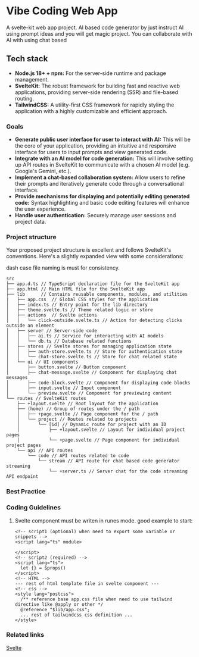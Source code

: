# Vibe Coding Web App
A svelte-kit web app project. AI based code generator by just instruct AI using prompt ideas and you will get magic project. You can collaborate with AI with using chat based

## Tech stack
* **Node.js 18+ + npm:** For the server-side runtime and package management.
* **SvelteKit:** The robust framework for building fast and reactive web applications, providing server-side rendering (SSR) and file-based routing.
* **TailwindCSS:** A utility-first CSS framework for rapidly styling the application with a highly customizable and efficient approach.

### Goals
  * **Generate public user interface for user to interact with AI:** This will be the core of your application, providing an intuitive and responsive interface for users to input prompts and view generated code.
  * **Integrate with an AI model for code generation:** This will involve setting up API routes in SvelteKit to communicate with a chosen AI model (e.g. Google's Gemini, etc.).
  * **Implement a chat-based collaboration system:** Allow users to refine their prompts and iteratively generate code through a conversational interface.
  * **Provide mechanisms for displaying and potentially editing generated code:** Syntax highlighting and basic code editing features will enhance the user experience.
  * **Handle user authentication:** Securely manage user sessions and project data.


### Project structure

Your proposed project structure is excellent and follows SvelteKit's conventions. Here's a slightly expanded view with some considerations:

dash case file naming is must for consistency.
```
src
├── app.d.ts // TypeScript declaration file for the SvelteKit app
├── app.html // Main HTML file for the SvelteKit app
├── lib      // Contains reusable components, modules, and utilities
|   ├── app.css  // Global CSS styles for the application
│   ├── index.ts // Entry point for the lib directory
│   ├── theme.svelte.ts // Theme related logic or store
│   ├── actions  // Svelte actions
│   │   └── click-outside.svelte.ts // Action for detecting clicks outside an element
│   ├── server // Server-side code
│   │   ├── ai.ts // Service for interacting with AI models
│   │   └── db.ts // Database related functions
│   ├── stores // Svelte stores for managing application state
│   │   ├── auth-store.svelte.ts // Store for authentication state
│   │   └── chat-store.svelte.ts // Store for chat related state
│   └── ui // UI components
│       ├── button.svelte // Button component
│       ├── chat-message.svelte // Component for displaying chat messages
│       ├── code-block.svelte // Component for displaying code blocks
│       ├── input.svelte // Input component
│       └── preview.svelte // Component for previewing content
└── routes // SvelteKit routes
    ├── +layout.svelte // Root layout for the application
    ├── (home) // Group of routes under the / path
    │   ├── +page.svelte // Page component for the / path
    │   └── project // Routes related to projects
    │       └── [id] // Dynamic route for project with an ID
    │           ├── +layout.svelte // Layout for individual project pages
    │           └── +page.svelte // Page component for individual project pages
    └── api // API routes
        └── code // API routes related to code
            └── stream // API route for chat based code generator streaming
                └── +server.ts // Server chat for the code streaming API endpoint

```

### Best Practice

### Coding Guidelines

1. Svelte component must be writen in runes mode. good example to start:
    ```svelte
    <!-- script1 (optional) when need to export some variable or snippets -->
    <script lang="ts" module>
      
    </script>
    <!-- script2 (required) -->
    <script lang="ts">
      let {} = $props()
    </script>
    <!-- HTML -->
    --- rest of html template file in svelte component ---
    <!-- css -->
    <style lang="postcss">
      /** reference base app.css file when need to use tailwind directive like @apply or other */
      @reference "$lib/app.css";
      ... rest of tailwindcss css definition ...
    </style>
    ```
### Related links
[Svelte](https://svelte.dev)
